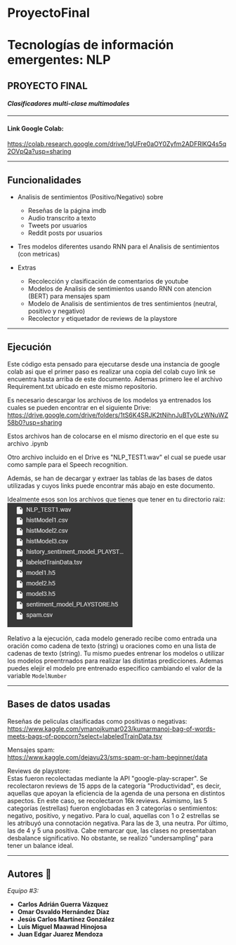 # ProyectoFinal

# Tecnologías de información emergentes: NLP

## PROYECTO FINAL

#### _Clasificadores multi-clase multimodales_
---
#### Link Google Colab:

https://colab.research.google.com/drive/1gUFre0aOY0Zyfm2ADFRlKQ4s5q2OVpQa?usp=sharing

---

## Funcionalidades

* Analisis de sentimientos (Positivo/Negativo) sobre
    * Reseñas de la página imdb
    * Audio transcrito a texto
    * Tweets por usuarios
    * Reddit posts por usuarios
* Tres modelos diferentes usando RNN para el Analisis de sentimientos (con metricas)

* Extras
    * Recolección y clasificación de comentarios de youtube
    * Modelos de Analisis de sentimientos usando RNN con atencion (BERT) para mensajes spam        
    * Modelo de Analisis de sentimientos de tres sentimientos (neutral, positivo y negativo)
    * Recolector y etiquetador de reviews de la playstore
---

## Ejecución

Este código esta pensado para ejecutarse desde una instancia de google colab asi que el primer paso es realizar una copia del colab cuyo link se encuentra hasta arriba de este documento. Ademas primero lee el archivo Requirement.txt ubicado en este mismo repositorio.

Es necesario descargar los archivos de los modelos ya entrenados los cuales se pueden encontrar en el siguiente Drive: https://drive.google.com/drive/folders/1tS6K4SRJK2tNihnJuBTy0LzWNuWZ58b0?usp=sharing

Estos archivos han de colocarse en el mismo directorio en el que este su archivo .ipynb

Otro archivo incluido en el Drive es "NLP_TEST1.wav" el cual se puede usar como sample para el Speech recognition.

Además, se han de decargar y extraer las tablas de las bases de datos utilizadas y cuyos links puede encontrar más abajo en este documento.

Idealmente esos son los archivos que tienes que tener en tu directorio raiz: <br>
![alt text](https://github.com/NLPActs/NLP_ActInt3/blob/main/Screenshot%202021-11-01%20013644.png)


Relativo a la ejecución, cada modelo generado recibe como entrada una oración como cadena de texto (string) u oraciones como en una lista de cadenas de texto (string).
Tu mismo puedes entrenar los modelos o utilizar los modelos preentrnados para realizar las distintas predicciones. Ademas puedes elejir el modelo pre entrenado especifico cambiando el valor de la variable ``` ModelNumber ```

---

## Bases de datos usadas

Reseñas de peliculas clasificadas como positivas o negativas: <br>
https://www.kaggle.com/ymanojkumar023/kumarmanoj-bag-of-words-meets-bags-of-popcorn?select=labeledTrainData.tsv

Mensajes spam: <br>
https://www.kaggle.com/dejavu23/sms-spam-or-ham-beginner/data

Reviews de playstore: <br>
Estas fueron recolectadas mediante la API "google-play-scraper". Se recolectaron reviews de 15 apps de la categoría "Productividad", es decir, aquellas que apoyan la eficiencia de la agenda de una persona en distintos aspectos. En este caso, se recolectaron 16k reviews. Asimismo, las 5 categorías (estrellas) fueron englobadas en 3 categorías o sentimientos: negativo, positivo, y negativo. Para lo cual, aquellas con 1 o 2 estrellas se les atribuyó una connotación negativa. Para las de 3, una neutra. Por último, las de 4 y 5 una positiva. Cabe remarcar que, las clases no presentaban desbalance significativo. No obstante, se realizó "undersampling" para tener un balance ideal.

---

## Autores 📝

_Equipo #3:_

* **Carlos Adrián Guerra Vázquez**
* **Omar Osvaldo Hernández Díaz**
* **Jesús Carlos Martínez González**
* **Luis Miguel Maawad Hinojosa**
* **Juan Edgar Juarez Mendoza**
